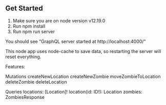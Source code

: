 ## Get Started

1. Make sure you are on node version v12.19.0
2. Run npm install
3. Run npm run server

You should see "GraphQL server started at http://localhost:4000/"

This node app uses node-cache to save data, so restarting the server will reset everything.

Features:

Mutations
    createNewLocation
    createNewZombie
    moveZombieToLocation
    deleteZombie
    deleteLocation

Queries
    locations: [Location]!
    location(id: ID!): Location
    zombies: ZombiesResponse

